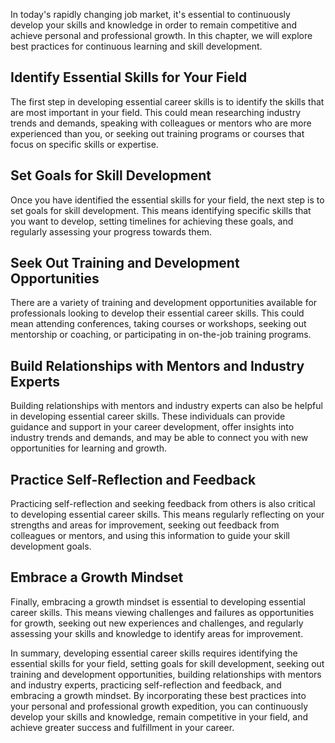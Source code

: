 
In today's rapidly changing job market, it's essential to continuously develop your skills and knowledge in order to remain competitive and achieve personal and professional growth. In this chapter, we will explore best practices for continuous learning and skill development.

Identify Essential Skills for Your Field
----------------------------------------

The first step in developing essential career skills is to identify the skills that are most important in your field. This could mean researching industry trends and demands, speaking with colleagues or mentors who are more experienced than you, or seeking out training programs or courses that focus on specific skills or expertise.

Set Goals for Skill Development
-------------------------------

Once you have identified the essential skills for your field, the next step is to set goals for skill development. This means identifying specific skills that you want to develop, setting timelines for achieving these goals, and regularly assessing your progress towards them.

Seek Out Training and Development Opportunities
-----------------------------------------------

There are a variety of training and development opportunities available for professionals looking to develop their essential career skills. This could mean attending conferences, taking courses or workshops, seeking out mentorship or coaching, or participating in on-the-job training programs.

Build Relationships with Mentors and Industry Experts
-----------------------------------------------------

Building relationships with mentors and industry experts can also be helpful in developing essential career skills. These individuals can provide guidance and support in your career development, offer insights into industry trends and demands, and may be able to connect you with new opportunities for learning and growth.

Practice Self-Reflection and Feedback
-------------------------------------

Practicing self-reflection and seeking feedback from others is also critical to developing essential career skills. This means regularly reflecting on your strengths and areas for improvement, seeking out feedback from colleagues or mentors, and using this information to guide your skill development goals.

Embrace a Growth Mindset
------------------------

Finally, embracing a growth mindset is essential to developing essential career skills. This means viewing challenges and failures as opportunities for growth, seeking out new experiences and challenges, and regularly assessing your skills and knowledge to identify areas for improvement.

In summary, developing essential career skills requires identifying the essential skills for your field, setting goals for skill development, seeking out training and development opportunities, building relationships with mentors and industry experts, practicing self-reflection and feedback, and embracing a growth mindset. By incorporating these best practices into your personal and professional growth expedition, you can continuously develop your skills and knowledge, remain competitive in your field, and achieve greater success and fulfillment in your career.
